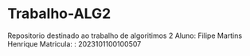 # Trabalho-ALG2
Repositorio destinado ao trabalho de algoritimos 2 
Aluno: Filipe Martins Henrique 
Matricula: : 2023101100100507 
